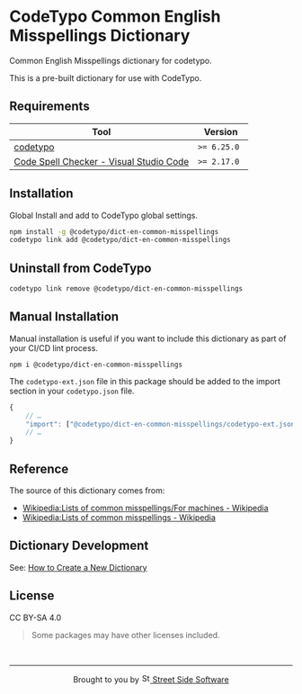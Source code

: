 # CodeTypo Common English Misspellings Dictionary

Common English Misspellings dictionary for codetypo.

This is a pre-built dictionary for use with CodeTypo.

## Requirements

| Tool                                                                                                                                 | Version      |
| ------------------------------------------------------------------------------------------------------------------------------------ | ------------ |
| [codetypo](https://github.com/khulnasoft/codetypo)                                                                               | `>= 6.25.0 ` |
| [Code Spell Checker - Visual Studio Code](https://marketplace.visualstudio.com/items?itemName=khulnasoft.code-spell-checker) | `>= 2.17.0`  |

## Installation

Global Install and add to CodeTypo global settings.

```sh
npm install -g @codetypo/dict-en-common-misspellings
codetypo link add @codetypo/dict-en-common-misspellings
```

## Uninstall from CodeTypo

```sh
codetypo link remove @codetypo/dict-en-common-misspellings
```

## Manual Installation

Manual installation is useful if you want to include this dictionary as part of your CI/CD lint process.

```
npm i @codetypo/dict-en-common-misspellings
```

The `codetypo-ext.json` file in this package should be added to the import section in your `codetypo.json` file.

```javascript
{
    // …
    "import": ["@codetypo/dict-en-common-misspellings/codetypo-ext.json"],
    // …
}
```

## Reference

The source of this dictionary comes from:

- [Wikipedia:Lists of common misspellings/For machines - Wikipedia](https://en.wikipedia.org/wiki/Wikipedia:Lists_of_common_misspellings/For_machines)
- [Wikipedia:Lists of common misspellings - Wikipedia](https://en.wikipedia.org/wiki/Wikipedia:Lists_of_common_misspellings)

## Dictionary Development

See: [How to Create a New Dictionary](https://github.com/khulnasoft/codetypo#how-to-create-a-new-dictionary)

## License

CC BY-SA 4.0

> Some packages may have other licenses included.

<!--- @@inject: ../../static/footer.md --->

<br/>

---

<p align="center">
Brought to you by <a href="https://khulnasoft.com" title="Street Side Software">
<img width="16" alt="Street Side Software Logo" src="https://i.imgur.com/CyduuVY.png" /> Street Side Software
</a>
</p>

<!--- @@inject-end: ../../static/footer.md --->
